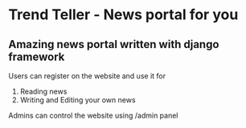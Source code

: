 # Trend Teller - News portal for you

## Amazing news portal written with django framework

Users can register on the website and use it for

1. Reading news
3. Writing and Editing your own news

Admins can control the website using /admin panel

